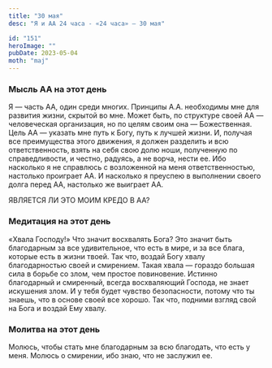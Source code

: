 ```yaml
---
title: "30 мая"
desc: "Я и АА 24 часа - «24 часа» — 30 мая"

id: "151"
heroImage: ""
pubDate: 2023-05-04
moth: "maj"
---
```


### Мысль АА на этот день

Я — часть АА, один среди многих. Принципы А.А. необходимы мне для развития
жизни, скрытой во мне. Может быть, по структуре своей АА — человеческая
организация, но по целям своим она — Божественная. Цель АА — указать мне путь
к Богу, путь к лучшей жизни. И, получая все преимущества этого движения, я
должен разделить и всю ответственность, взять на себя свою долю ноши,
полученную по справедливости, и честно, радуясь, а не ворча, нести ее. Ибо
насколько я не справлюсь с возложенной на меня ответственностью, настолько
проиграет АА. И насколько я преуспею в выполнении своего долга перед АА,
настолько же выиграет АА.

ЯВЛЯЕТСЯ ЛИ ЭТО МОИМ КРЕДО В АА?

### Медитация на этот день

«Хвала Господу!» Что значит восхвалять Бога? Это значит быть благодарным за
все удивительное, что есть в мире, и за все блага, которые есть в жизни твоей.
Так что, воздай Богу хвалу благодарностью своей и смирением. Такая хвала —
гораздо большая сила в борьбе со злом, чем простое повиновение. Истинно
благодарный и смиренный, всегда восхваляющий Господа, не знает искушения злом.
И у тебя будет чувство безопасности, потому что ты знаешь, что в основе своей
все хорошо. Так что, подними взгляд свой на Бога и воздай Ему хвалу.

### Молитва на этот день

Молюсь, чтобы стать мне благодарным за всю благодать, что есть у меня. Молюсь
о смирении, ибо знаю, что не заслужил ее.
